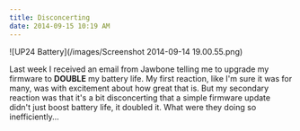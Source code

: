 ```yaml
---
title: Disconcerting
date: 2014-09-15 10:19 AM
---
```


![UP24 Battery](/images/Screenshot 2014-09-14 19.00.55.png)

Last week I received an email from Jawbone telling me to upgrade my firmware to **DOUBLE** my battery life. My first reaction, like I'm sure it was for many, was with excitement about how great that is. But my secondary reaction was that it's a bit disconcerting that a simple firmware update didn't just boost battery life, it doubled it. What were they doing so inefficiently...
